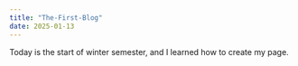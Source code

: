 ```yaml
---
title: "The-First-Blog"
date: 2025-01-13
---
```



Today is the start of winter semester, and I learned how to create my page.
